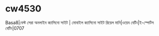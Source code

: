 # cw4530
Basa8|বেস্ট সেরা অনলাইন ক্যাসিনো সাইট | মোবাইল ক্যাসিনো সাইট রিয়েল মানি|ওয়েব বেটিং|ই-স্পোর্টস বেটিং|0707
